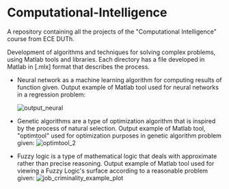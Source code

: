 # Computational-Intelligence
A repository containing all the projects of the "Computational Intelligence" course from ECE DUTh.

Development of algorithms and techniques for solving complex problems, using Matlab tools and libraries. Each directory has a file developed in Matlab in [.mlx] format that describes the process.

* Neural network as a machine learning algorithm for computing results of function given.
Output example of Matlab tool used for neural networks in a regression problem:

  ![output_neural](https://github.com/marietonik/Computational-Intelligence/assets/53263761/5a1b9a7f-ba64-466d-bb08-9e01926946ba)

* Genetic algorithms are a type of optimization algorithm that is inspired by the process of natural selection.
Output example of Matlab tool, "optimtool" used for optimization purposes in genetic algorithm problem given:
![optimtool_2](https://github.com/marietonik/Computational-Intelligence/assets/53263761/0f26418c-0607-46c0-8d87-fbc500cd46fa)

* Fuzzy logic is a type of mathematical logic that deals with approximate rather than precise reasoning.
Output example of Matlab tool used for viewing a Fuzzy Logic's surface according to a reasonable problem given:
![job_criminality_example_plot](https://github.com/marietonik/Computational-Intelligence/assets/53263761/659703c9-50de-452b-92bb-e2c7947e75f5)
